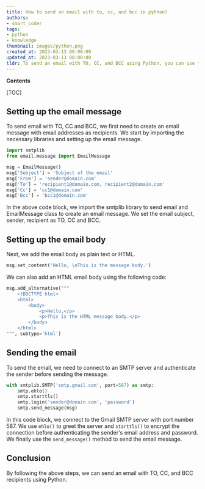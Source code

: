 ```yaml
---
title: How to send an email with to, cc, and bcc in python?
authors:
- smart_coder
tags:
- python
- knowledge
thumbnail: images/python.png
created_at: 2023-03-13 00:00:00
updated_at: 2023-03-13 00:00:00
tldr: To send an email with TO, CC, and BCC using Python, you can use the built-in smtplib library and specify the recipients in the appropriate fields of the message object.
---
```


**Contents**

[TOC]

## Setting up the email message

To send email with TO, CC and BCC, we first need to create an email message with email addresses as recipients. We start by importing the necessary libraries and setting up the email message. 

```python
import smtplib
from email.message import EmailMessage

msg = EmailMessage()
msg['Subject'] = 'Subject of the email'
msg['From'] = 'sender@domain.com'
msg['To'] = 'recipient1@domain.com, recipient2@domain.com'
msg['Cc'] = 'cc1@domain.com'
msg['Bcc'] = 'bcc1@domain.com'
```

In the above code block, we import the smtplib library to send email and EmailMessage class to create an email message. We set the email subject, sender, recipient as TO, CC and BCC. 

## Setting up the email body

Next, we add the email body as plain text or HTML. 

```python
msg.set_content('Hello, \nThis is the message body.')
```

We can also add an HTML email body using the following code: 

```python
msg.add_alternative("""
    <!DOCTYPE html>
    <html>
        <body>
            <p>Hello,</p>
            <p>This is the HTML message body.</p>
        </body>
    </html>
""", subtype='html')
```

## Sending the email

To send the email, we need to connect to an SMTP server and authenticate the sender before sending the message. 

```python
with smtplib.SMTP('smtp.gmail.com', port=587) as smtp:
    smtp.ehlo()
    smtp.starttls()
    smtp.login('sender@domain.com', 'password')
    smtp.send_message(msg)
```

In this code block, we connect to the Gmail SMTP server with port number 587. We use `ehlo()` to greet the server and `starttls()` to encrypt the connection before authenticating the sender's email address and password. We finally use the `send_message()` method to send the email message.

## Conclusion

By following the above steps, we can send an email with TO, CC, and BCC recipients using Python.
